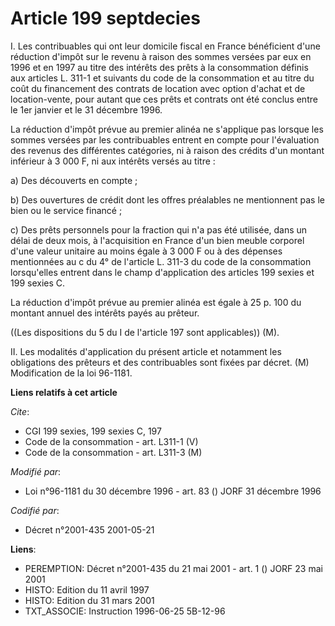 # Article 199 septdecies

I. Les contribuables qui ont leur domicile fiscal en France bénéficient d'une réduction d'impôt sur le revenu à raison des
sommes versées par eux en 1996 et en 1997 au titre des intérêts des prêts à la consommation définis aux articles L. 311-1 et
suivants du code de la consommation et au titre du coût du financement des contrats de location avec option d'achat et de
location-vente, pour autant que ces prêts et contrats ont été conclus entre le 1er janvier et le 31 décembre 1996.

La réduction d'impôt prévue au premier alinéa ne s'applique pas lorsque les sommes versées par les contribuables entrent en
compte pour l'évaluation des revenus des différentes catégories, ni à raison des crédits d'un montant inférieur à 3 000 F, ni
aux intérêts versés au titre :

a) Des découverts en compte ;

b) Des ouvertures de crédit dont les offres préalables ne mentionnent pas le bien ou le service financé ;

c) Des prêts personnels pour la fraction qui n'a pas été utilisée, dans un délai de deux mois, à l'acquisition en France d'un
bien meuble corporel d'une valeur unitaire au moins égale à 3 000 F ou à des dépenses mentionnées au c du 4° de l'article L.
311-3 du code de la consommation lorsqu'elles entrent dans le champ d'application des articles 199 sexies et 199 sexies C.

La réduction d'impôt prévue au premier alinéa est égale à 25 p. 100 du montant annuel des intérêts payés au prêteur.

((Les dispositions du 5 du I de l'article 197 sont applicables)) (M).

II. Les modalités d'application du présent article et notamment les obligations des prêteurs et des contribuables sont fixées
par décret.    (M) Modification de la loi 96-1181.

**Liens relatifs à cet article**

_Cite_:

  - CGI 199 sexies, 199 sexies C, 197
  - Code de la consommation - art. L311-1 (V)
  - Code de la consommation - art. L311-3 (M)

_Modifié par_:

  - Loi n°96-1181 du 30 décembre 1996 - art. 83 () JORF 31 décembre 1996

_Codifié par_:

  - Décret n°2001-435 2001-05-21

**Liens**:

  - PEREMPTION: Décret n°2001-435 du 21 mai 2001 - art. 1 () JORF 23 mai 2001
  - HISTO: Edition du 11 avril 1997
  - HISTO: Edition du 31 mars 2001
  - TXT_ASSOCIE: Instruction 1996-06-25 5B-12-96
